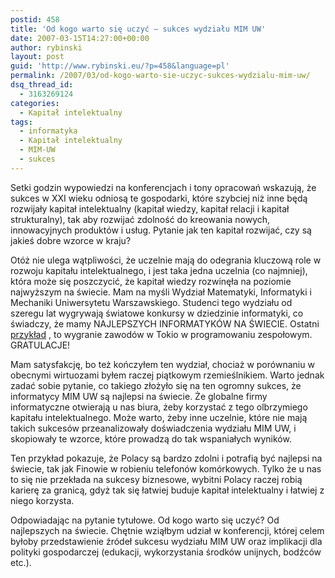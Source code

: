 ```yaml
---
postid: 458
title: 'Od kogo warto się uczyć – sukces wydziału MIM UW'
date: 2007-03-15T14:27:00+00:00
author: rybinski
layout: post
guid: 'http://www.rybinski.eu/?p=458&language=pl'
permalink: /2007/03/od-kogo-warto-sie-uczyc-sukces-wydzialu-mim-uw/
dsq_thread_id:
  - 3163269124
categories:
  - Kapitał intelektualny
tags:
  - informatyka
  - Kapitał intelektualny
  - MIM-UW
  - sukces
---
```

Setki godzin wypowiedzi na konferencjach i tony opracowań wskazują, że sukces w XXI wieku odniosą te gospodarki, które szybciej niż inne będą rozwijały kapitał intelektualny (kapitał wiedzy, kapitał relacji i kapitał strukturalny), tak aby rozwijać zdolność do kreowania nowych, innowacyjnych produktów i usług. Pytanie jak ten kapitał rozwijać, czy są jakieś dobre wzorce w kraju?

Otóż nie ulega wątpliwości, że uczelnie mają do odegrania kluczową role w rozwoju kapitału intelektualnego, i jest taka jedna uczelnia (co najmniej), która może się poszczycić, że kapitał wiedzy rozwinęła na poziomie najwyższym na świecie. Mam na myśli Wydział Matematyki, Informatyki i Mechaniki Uniwersytetu Warszawskiego. Studenci tego wydziału od szeregu lat wygrywają światowe konkursy w dziedzinie informatyki, co świadczy, że mamy NAJLEPSZYCH INFORMATYKÓW NA ŚWIECIE. Ostatni [przykład](http://wiadomosci.onet.pl/1503272,18,item.html) , to wygranie zawodów w Tokio w programowaniu zespołowym. GRATULACJE!

<!--more-->

Mam satysfakcję, bo też kończyłem ten wydział, chociaż w porównaniu w obecnymi wirtuozami byłem raczej piątkowym rzemieślnikiem. Warto jednak zadać sobie pytanie, co takiego złożyło się na ten ogromny sukces, że informatycy MIM UW są najlepsi na świecie. Że globalne firmy informatyczne otwierają u nas biura, żeby korzystać z tego olbrzymiego kapitału intelektualnego. Może warto, żeby inne uczelnie, które nie mają takich sukcesów przeanalizowały doświadczenia wydziału MIM UW, i skopiowały te wzorce, które prowadzą do tak wspaniałych wyników.

Ten przykład pokazuje, że Polacy są bardzo zdolni i potrafią być najlepsi na świecie, tak jak Finowie w robieniu telefonów komórkowych. Tylko że u nas to się nie przekłada na sukcesy biznesowe, wybitni Polacy raczej robią karierę za granicą, gdyż tak się łatwiej buduje kapitał intelektualny i łatwiej z niego korzysta.

Odpowiadając na pytanie tytułowe. Od kogo warto się uczyć? Od najlepszych na świecie. Chętnie wziąłbym udział w konferencji, której celem byłoby przedstawienie źródeł sukcesu wydziału MIM UW oraz implikacji dla polityki gospodarczej (edukacji, wykorzystania środków unijnych, bodźców etc.).
